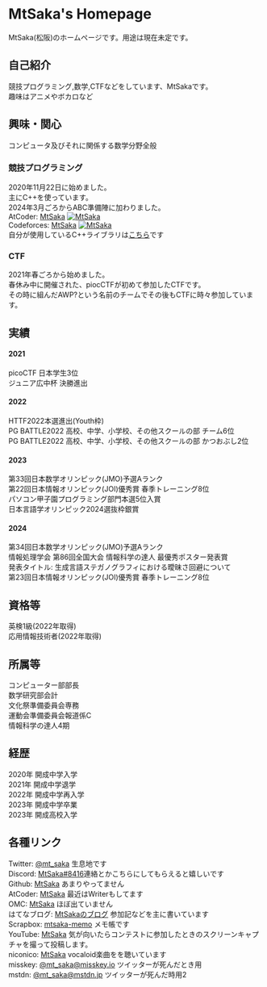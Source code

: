 # MtSaka's Homepage
MtSaka(松阪)のホームページです。用途は現在未定です。
## 自己紹介

競技プログラミング,数学,CTFなどをしています、MtSakaです。<br>
趣味はアニメやボカロなど<br>

## 興味・関心
コンピュータ及びそれに関係する数学分野全般<br>

### 競技プログラミング

2020年11月22日に始めました。<br>
主にC++を使っています。<br>
2024年3月ごろからABC準備陣に加わりました。<br>
AtCoder: [MtSaka](https://atcoder.jp/users/MtSaka) [![MtSaka](https://img.shields.io/endpoint?url=https%3A%2F%2Fatcoder-badges.now.sh%2Fapi%2Fatcoder%2Fjson%2FMtSaka)](https://atcoder.jp/users/MtSaka)<br>
Codeforces: [MtSaka](https://codeforces.com/profile/MtSaka) [![MtSaka](https://img.shields.io/endpoint?url=https%3A%2F%2Fatcoder-badges.now.sh%2Fapi%2Fcodeforces%2Fjson%2FMtSaka)](https://codeforces.com/profile/MtSaka)<br>
自分が使用しているC++ライブラリは[こちら](https://mtsaka.github.io/library/)です<br>


### CTF

2021年春ごろから始めました。<br>
春休み中に開催された、piocCTFが初めて参加したCTFです。<br>
その時に組んだAWP?という名前のチームでその後もCTFに時々参加しています。<br>

## 実績

#### 2021
picoCTF 日本学生3位<br>
ジュニア広中杯 決勝進出<br>
#### 2022
HTTF2022本選進出(Youth枠)<br>
PG BATTLE2022 高校、中学、小学校、その他スクールの部 チーム6位<br>
PG BATTLE2022 高校、中学、小学校、その他スクールの部 かつおぶし2位<br>

#### 2023
第33回日本数学オリンピック(JMO)予選Aランク<br>
第22回日本情報オリンピック(JOI)優秀賞 春季トレーニング8位<br>
パソコン甲子園プログラミング部門本選5位入賞<br>
日本言語学オリンピック2024選抜枠銀賞<br>

#### 2024
第34回日本数学オリンピック(JMO)予選Aランク<br>
情報処理学会 第86回全国大会 情報科学の達人 最優秀ポスター発表賞<br>
発表タイトル: 生成言語ステガノグラフィにおける曖昧さ回避について<br>
第23回日本情報オリンピック(JOI)優秀賞 春季トレーニング8位<br>


## 資格等
英検1級(2022年取得)<br>
応用情報技術者(2022年取得)<br>

## 所属等
コンピューター部部長<br>
数学研究部会計<br>
文化祭準備委員会専務<br>
運動会準備委員会報道係C<br>
情報科学の達人4期<br>

## 経歴
2020年 開成中学入学<br>
2021年 開成中学退学<br>
2022年 開成中学再入学<br>
2023年 開成中学卒業<br>
2023年 開成高校入学<br>

## 各種リンク

Twitter: [@mt_saka](https://twitter.com/mt_saka) 生息地です<br>
Discord: [MtSaka#8416](https://discordapp.com/users/785139839551930368)連絡とかこちらにしてもらえると嬉しいです<br>
Github: [MtSaka](https://github.com/MtSaka) あまりやってません<br>
AtCoder: [MtSaka](https://atcoder.jp/users/MtSaka) 最近はWriterもしてます<br>
OMC: [MtSaka](https://onlinemathcontest.com/users/MtSaka) ほぼ出ていません<br>
はてなブログ: [MtSakaのブログ](https://mt-saka.hatenablog.com/) 参加記などを主に書いています<br>
Scrapbox: [mtsaka-memo](https://scrapbox.io/mtsaka-memo/) メモ帳です<br>
YouTube: [MtSaka](https://www.youtube.com/@mt_saka) 気が向いたらコンテストに参加したときのスクリーンキャプチャを撮って投稿します。<br>
niconico: [MtSaka](https://www.nicovideo.jp/user/122111923) vocaloid楽曲をを聴いています<br>
misskey: [@mt_saka@misskey.io](https://misskey.io/@mt_saka) ツイッターが死んだとき用<br>
mstdn: [@mt_saka@mstdn.jp](https://mstdn.jp/web/@mt_saka) ツイッターが死んだ時用2<br>